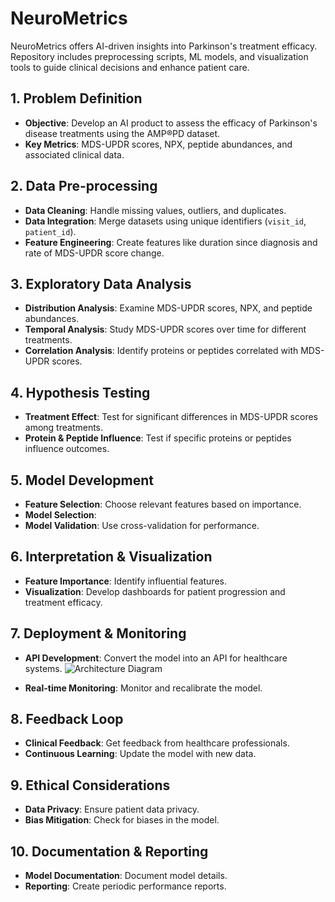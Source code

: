 # NeuroMetrics
NeuroMetrics offers AI-driven insights into Parkinson's treatment efficacy. Repository includes preprocessing scripts, ML models, and visualization tools to guide clinical decisions and enhance patient care.

## 1. Problem Definition
- **Objective**: Develop an AI product to assess the efficacy of Parkinson's disease treatments using the AMP®PD dataset.
- **Key Metrics**: MDS-UPDR scores, NPX, peptide abundances, and associated clinical data.

## 2. Data Pre-processing
- **Data Cleaning**: Handle missing values, outliers, and duplicates.
- **Data Integration**: Merge datasets using unique identifiers (`visit_id`, `patient_id`).
- **Feature Engineering**: Create features like duration since diagnosis and rate of MDS-UPDR score change.

## 3. Exploratory Data Analysis
- **Distribution Analysis**: Examine MDS-UPDR scores, NPX, and peptide abundances.
- **Temporal Analysis**: Study MDS-UPDR scores over time for different treatments.
- **Correlation Analysis**: Identify proteins or peptides correlated with MDS-UPDR scores.

## 4. Hypothesis Testing
- **Treatment Effect**: Test for significant differences in MDS-UPDR scores among treatments.
- **Protein & Peptide Influence**: Test if specific proteins or peptides influence outcomes.

## 5. Model Development
- **Feature Selection**: Choose relevant features based on importance.
- **Model Selection**: 
- **Model Validation**: Use cross-validation for performance.

## 6. Interpretation & Visualization
- **Feature Importance**: Identify influential features.
- **Visualization**: Develop dashboards for patient progression and treatment efficacy.

## 7. Deployment & Monitoring
- **API Development**: Convert the model into an API for healthcare systems.
  ![Architecture Diagram]([https://s3.eu-west-3.amazonaws.com/azizmoussa.com/neurometrics.png])

- **Real-time Monitoring**: Monitor and recalibrate the model.

## 8. Feedback Loop
- **Clinical Feedback**: Get feedback from healthcare professionals.
- **Continuous Learning**: Update the model with new data.

## 9. Ethical Considerations
- **Data Privacy**: Ensure patient data privacy.
- **Bias Mitigation**: Check for biases in the model.

## 10. Documentation & Reporting
- **Model Documentation**: Document model details.
- **Reporting**: Create periodic performance reports.

